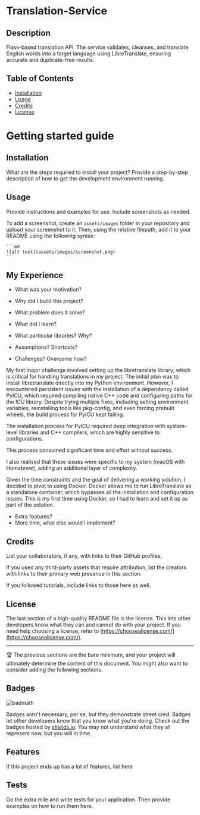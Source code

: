 # Translation-Service

## Description

Flask-based translation API. The service validates, cleanses, and translate English words into a target language using LibreTranslate, ensuring accurate and duplicate-free results. 

## Table of Contents

- [Installation](#installation)
- [Usage](#usage)
- [Credits](#credits)
- [License](#license)

# Getting started guide 

## Installation

What are the steps required to install your project? Provide a step-by-step description of how to get the development environment running.

## Usage

Provide instructions and examples for use. Include screenshots as needed.

To add a screenshot, create an `assets/images` folder in your repository and upload your screenshot to it. Then, using the relative filepath, add it to your README using the following syntax:

    ```md
    ![alt text](assets/images/screenshot.png)
    ```

## My Experience

- What was your motivation?
- Why did I build this project? 
- What problem does it solve?
- What did I learn?

- What particular libraries? Why?
- Assumptions? Shortcuts?
- Challenges? Overcome how?

My first major challenge involved setting up the libretranslate library, which is critical for handling translations in my project. The initial plan was to install libretranslate directly into my Python environment. However, I encountered persistent issues with the installation of a dependency called PyICU, which required compiling native C++ code and configuring paths for the ICU library. Despite trying multiple fixes, including setting environment variables, reinstalling tools like pkg-config, and even forcing prebuilt wheels, the build process for PyICU kept failing.

The installation process for PyICU required deep integration with system-level libraries and C++ compilers, which are highly sensitive to configurations.

This process consumed significant time and effort without success.

I also realised that these issues were specific to my system (macOS with Homebrew), adding an additional layer of complexity.

Given the time constraints and the goal of delivering a working solution, I decided to pivot to using Docker. Docker allows me to run LibreTranslate as a standalone container, which bypasses all the installation and configuration issues. This is my first time using Docker, so I had to learn and set it up as part of the solution.

- Extra features?
- More time, what else would I implement? 

## Credits

List your collaborators, if any, with links to their GitHub profiles.

If you used any third-party assets that require attribution, list the creators with links to their primary web presence in this section.

If you followed tutorials, include links to those here as well.

## License

The last section of a high-quality README file is the license. This lets other developers know what they can and cannot do with your project. If you need help choosing a license, refer to [https://choosealicense.com/](https://choosealicense.com/).

---

🏆 The previous sections are the bare minimum, and your project will ultimately determine the content of this document. You might also want to consider adding the following sections.

## Badges

![badmath](https://img.shields.io/github/languages/top/lernantino/badmath)

Badges aren't necessary, per se, but they demonstrate street cred. Badges let other developers know that you know what you're doing. Check out the badges hosted by [shields.io](https://shields.io/). You may not understand what they all represent now, but you will in time.

## Features

If this project ends up has a lot of features, list here


## Tests

Go the extra mile and write tests for your application. Then provide examples on how to run them here.